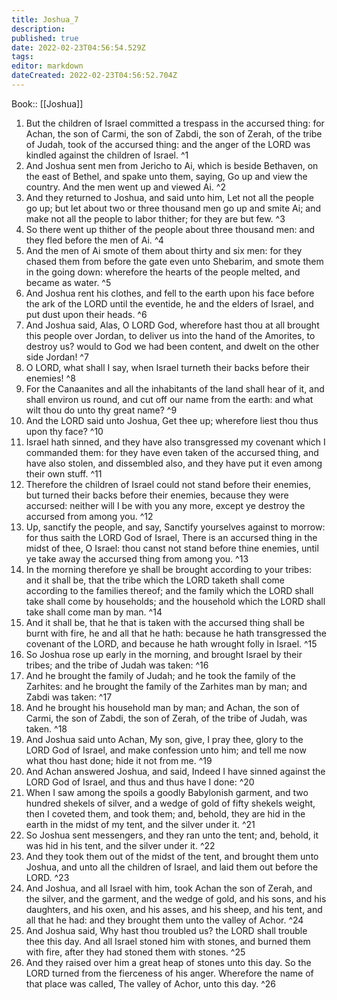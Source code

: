 ```yaml
---
title: Joshua_7
description: 
published: true
date: 2022-02-23T04:56:54.529Z
tags: 
editor: markdown
dateCreated: 2022-02-23T04:56:52.704Z
---
```


 Book:: [[Joshua]]
 1. But the children of Israel committed a trespass in the accursed thing: for Achan, the son of Carmi, the son of Zabdi, the son of Zerah, of the tribe of Judah, took of the accursed thing: and the anger of the LORD was kindled against the children of Israel. ^1
 2. And Joshua sent men from Jericho to Ai, which is beside Bethaven, on the east of Bethel, and spake unto them, saying, Go up and view the country. And the men went up and viewed Ai. ^2
 3. And they returned to Joshua, and said unto him, Let not all the people go up; but let about two or three thousand men go up and smite Ai; and make not all the people to labor thither; for they are but few. ^3
 4. So there went up thither of the people about three thousand men: and they fled before the men of Ai. ^4
 5. And the men of Ai smote of them about thirty and six men: for they chased them from before the gate even unto Shebarim, and smote them in the going down: wherefore the hearts of the people melted, and became as water. ^5
 6. And Joshua rent his clothes, and fell to the earth upon his face before the ark of the LORD until the eventide, he and the elders of Israel, and put dust upon their heads. ^6
 7. And Joshua said, Alas, O LORD God, wherefore hast thou at all brought this people over Jordan, to deliver us into the hand of the Amorites, to destroy us? would to God we had been content, and dwelt on the other side Jordan! ^7
 8. O LORD, what shall I say, when Israel turneth their backs before their enemies! ^8
 9. For the Canaanites and all the inhabitants of the land shall hear of it, and shall environ us round, and cut off our name from the earth: and what wilt thou do unto thy great name? ^9
 10. And the LORD said unto Joshua, Get thee up; wherefore liest thou thus upon thy face? ^10
 11. Israel hath sinned, and they have also transgressed my covenant which I commanded them: for they have even taken of the accursed thing, and have also stolen, and dissembled also, and they have put it even among their own stuff. ^11
 12. Therefore the children of Israel could not stand before their enemies, but turned their backs before their enemies, because they were accursed: neither will I be with you any more, except ye destroy the accursed from among you. ^12
 13. Up, sanctify the people, and say, Sanctify yourselves against to morrow: for thus saith the LORD God of Israel, There is an accursed thing in the midst of thee, O Israel: thou canst not stand before thine enemies, until ye take away the accursed thing from among you. ^13
 14. In the morning therefore ye shall be brought according to your tribes: and it shall be, that the tribe which the LORD taketh shall come according to the families thereof; and the family which the LORD shall take shall come by households; and the household which the LORD shall take shall come man by man. ^14
 15. And it shall be, that he that is taken with the accursed thing shall be burnt with fire, he and all that he hath: because he hath transgressed the covenant of the LORD, and because he hath wrought folly in Israel. ^15
 16. So Joshua rose up early in the morning, and brought Israel by their tribes; and the tribe of Judah was taken: ^16
 17. And he brought the family of Judah; and he took the family of the Zarhites: and he brought the family of the Zarhites man by man; and Zabdi was taken: ^17
 18. And he brought his household man by man; and Achan, the son of Carmi, the son of Zabdi, the son of Zerah, of the tribe of Judah, was taken. ^18
 19. And Joshua said unto Achan, My son, give, I pray thee, glory to the LORD God of Israel, and make confession unto him; and tell me now what thou hast done; hide it not from me. ^19
 20. And Achan answered Joshua, and said, Indeed I have sinned against the LORD God of Israel, and thus and thus have I done: ^20
 21. When I saw among the spoils a goodly Babylonish garment, and two hundred shekels of silver, and a wedge of gold of fifty shekels weight, then I coveted them, and took them; and, behold, they are hid in the earth in the midst of my tent, and the silver under it. ^21
 22. So Joshua sent messengers, and they ran unto the tent; and, behold, it was hid in his tent, and the silver under it. ^22
 23. And they took them out of the midst of the tent, and brought them unto Joshua, and unto all the children of Israel, and laid them out before the LORD. ^23
 24. And Joshua, and all Israel with him, took Achan the son of Zerah, and the silver, and the garment, and the wedge of gold, and his sons, and his daughters, and his oxen, and his asses, and his sheep, and his tent, and all that he had: and they brought them unto the valley of Achor. ^24
 25. And Joshua said, Why hast thou troubled us? the LORD shall trouble thee this day. And all Israel stoned him with stones, and burned them with fire, after they had stoned them with stones. ^25
 26. And they raised over him a great heap of stones unto this day. So the LORD turned from the fierceness of his anger. Wherefore the name of that place was called, The valley of Achor, unto this day. ^26
